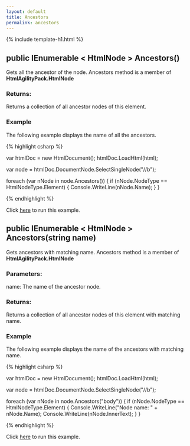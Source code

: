 ```yaml
---
layout: default
title: Ancestors
permalink: ancestors
---
```


{% include template-h1.html %}

## public IEnumerable < HtmlNode > Ancestors()

Gets all the ancestor of the node. Ancestors method is a member of **HtmlAgilityPack.HtmlNode**

### Returns:

Returns a collection of all ancestor nodes of this element.

### Example

The following example displays the name of all the ancestors.

{% highlight csharp %}

var htmlDoc = new HtmlDocument();
htmlDoc.LoadHtml(html);

var node = htmlDoc.DocumentNode.SelectSingleNode("//b");

foreach (var nNode in node.Ancestors())
{
    if (nNode.NodeType == HtmlNodeType.Element)
    {
        Console.WriteLine(nNode.Name);
    }
}

{% endhighlight %}

Click [here](https://dotnetfiddle.net/Kth8sh) to run this example.

## public IEnumerable < HtmlNode > Ancestors(string name)

Gets ancestors with matching name. Ancestors method is a member of **HtmlAgilityPack.HtmlNode**

### Parameters:

name: The name of the ancestor node.

### Returns:

Returns a collection of all ancestor nodes of this element with matching name.

### Example

The following example displays the name of the ancestors with matching name.

{% highlight csharp %}

var htmlDoc = new HtmlDocument();
htmlDoc.LoadHtml(html);

var node = htmlDoc.DocumentNode.SelectSingleNode("//b");

foreach (var nNode in node.Ancestors("body"))
{
    if (nNode.NodeType == HtmlNodeType.Element)
    {
        Console.WriteLine("Node name: " + nNode.Name);
        Console.WriteLine(nNode.InnerText);
    } 
}

{% endhighlight %}

Click [here](https://dotnetfiddle.net/ZBt7TO) to run this example.
